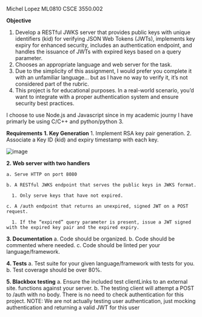 Michel Lopez
ML0810
CSCE 3550.002 

**Objective**
1. Develop a RESTful JWKS server that provides public keys with unique identifiers (kid) for verifying JSON Web Tokens (JWTs), implements key expiry for enhanced security, includes an authentication endpoint, and handles the issuance of JWTs with expired keys based on a query parameter.
2. Chooses an appropriate language and web server for the task.
3. Due to the simplicity of this assignment, I would prefer you complete it with an unfamiliar language… but as I have no way to verify it, it’s not considered part of the rubric.
4. This project is for educational purposes. In a real-world scenario, you’d want to integrate with a proper authentication system and ensure security best practices.

I choose to use Node.js and Javascript since in my academic journy I have primarly be using C/C++ and python/python 3.

**Requirements**
**1. Key Generation** 1. Implement RSA key pair generation. 2. Associate a Key ID (kid) and expiry timestamp with each key.


![image](https://github.com/zzyztx/Project1/assets/91233057/43f371d4-5956-4b3a-aac4-1e18ceaece56)

**2. Web server with two handlers**

    a. Serve HTTP on port 8080

    b. A RESTful JWKS endpoint that serves the public keys in JWKS format.

      1. Only serve keys that have not expired.

    c. A /auth endpoint that returns an unexpired, signed JWT on a POST request.

      1. If the “expired” query parameter is present, issue a JWT signed with the expired key pair and the expired expiry.


**3. Documentation**
    a. Code should be organized.
    b. Code should be commented where needed.
    c. Code should be linted per your language/framework.

**4. Tests**
    a. Test suite for your given language/framework with tests for you.
    b. Test coverage should be over 80%.

**5. Blackbox testing**
    a. Ensure the included test clientLinks to an external site. functions against your server.
    b. The testing client will attempt a POST to /auth with no body. There is no need to check authentication for this project.
       NOTE: We are not actually testing user authentication, just mocking authentication and returning a valid JWT for this user


